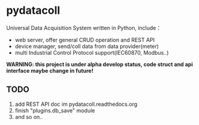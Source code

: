# pydatacoll

Universal Data Acquisition System written in Python, include：

* web server, offer general CRUD operation and REST API
* device manager, send/coll data from data provider(meter)
* multi Industrial Control Protocol support(IEC60870, Modbus..)

**WARNING: this project is under alpha develop status, code struct and api interface maybe change in future!**

## TODO
1. add REST API doc im pydatacoll.readthedocs.org
2. finish "plugins.db_save" module
3. and so on..
